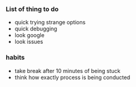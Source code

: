 ### List of thing to do
- quick trying strange options
- quick debugging
- look google
- look issues

### habits
- take break after 10 minutes of being stuck
- think how exactly process is being conducted